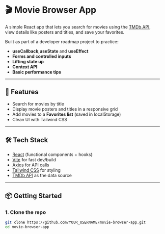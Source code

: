 # 🎬 Movie Browser App

A simple React app that lets you search for movies using the [TMDb API](https://www.themoviedb.org/documentation/api), view details like posters and titles, and save your favorites.  

Built as part of a developer roadmap project to practice:
- **useCallback**,**useState** and **useEffect**
- **Forms and controlled inputs**
- **Lifting state up**
- **Context API**
- **Basic performance tips**

---

## 🚀 Features
- Search for movies by title  
- Display movie posters and titles in a responsive grid  
- Add movies to a **Favorites list** (saved in localStorage)  
- Clean UI with Tailwind CSS  

---

## 🛠️ Tech Stack
- [React](https://react.dev/) (functional components + hooks)  
- [Vite](https://vitejs.dev/) for fast dev/build  
- [Axios](https://axios-http.com/) for API calls  
- [Tailwind CSS](https://tailwindcss.com/) for styling  
- [TMDb API](https://www.themoviedb.org/) as the data source  

---

## 📦 Getting Started

### 1. Clone the repo
```bash
git clone https://github.com/YOUR_USERNAME/movie-browser-app.git
cd movie-browser-app

